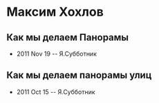 # Максим Хохлов

## Как мы делаем Панорамы
- 2011 Nov 19 -- Я.Субботник    
## Как мы делаем панорамы улиц
- 2011 Oct 15 -- Я.Субботник    
